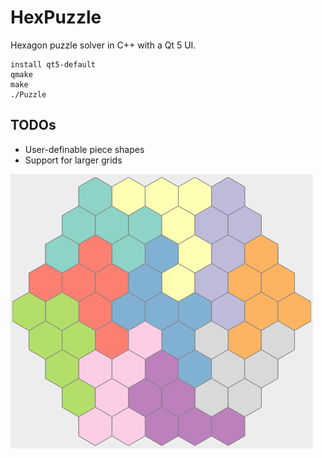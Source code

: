 # HexPuzzle

Hexagon puzzle solver in C++ with a Qt 5 UI.

```
install qt5-default
qmake
make
./Puzzle
```

TODOs
---
- User-definable piece shapes
- Support for larger grids

![screenshot](https://raw.githubusercontent.com/psaikko/HexPuzzle/master/Screenshot.png)
